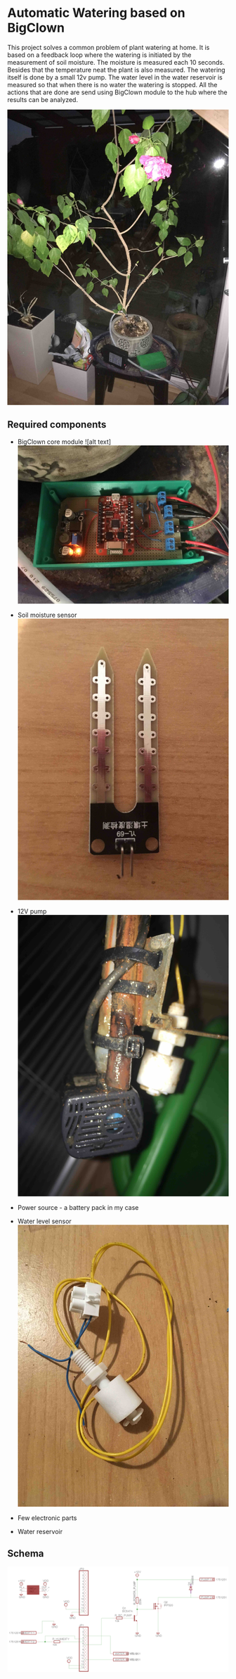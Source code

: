 # Automatic Watering based on BigClown

This project solves a common problem of plant watering at home.
It is based on a feedback loop where the watering is initiated by the measurement of soil moisture.
The moisture is measured each 10 seconds. Besides that the temperature neat the plant is also measured.
The watering itself is done by a small 12v pump.
The water level in the water reservoir is measured so that when there is no water the watering is stopped.
All the actions that are done are send using BigClown module to the hub where the results can be analyzed.


![alt text](img/whole_small.jpg)

## Required components
* BigClown core module ![alt text]
![alt whole system](img/system_small.jpg)

* Soil moisture sensor
![alt moisture sensor](img/moisture_small.jpg)

* 12V pump
![alt pump](img/pump_small.jpg)

* Power source - a battery pack in my case
* Water level sensor
![alt water level sensor](img/water_level_small.jpg)

* Few electronic parts
* Water reservoir

## Schema
![alt schema](img/board.png)

```
